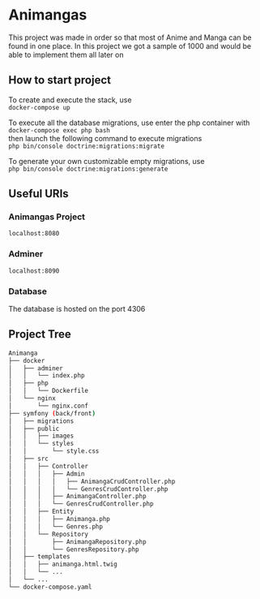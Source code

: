 # Animangas 
This project was made in order so that most of Anime and Manga can be found in one place. In this project we got a sample of 1000 and would be able to implement them all later on

## How to start project
To create and execute the stack, use </br>
`docker-compose up`

To execute all the database migrations, use enter the php container with </br>
`docker-compose exec php bash` </br>
then launch the following command to execute migrations </br>
`php bin/console doctrine:migrations:migrate`

To generate your own customizable empty migrations, use </br>
`php bin/console doctrine:migrations:generate`

## Useful URIs
### Animangas Project
`localhost:8080`

### Adminer 
`localhost:8090`

### Database
The database is hosted on the port 4306

## Project Tree

```bash
Animanga 
├── docker
│   ├── adminer
│   │   └── index.php
│   ├── php
│   │   └── Dockerfile
│   └── nginx
│       └── nginx.conf
├── symfony (back/front)
│   ├── migrations
│   ├── public
│   │   ├── images
│   │   └── styles
│   │       └── style.css
│   ├── src
│   │   ├── Controller
│   │   │   ├── Admin
│   │   │   │   ├── AnimangaCrudController.php
│   │   │   │   └── GenresCrudController.php
│   │   │   ├── AnimangaController.php
│   │   │   └── GenresCrudController.php
│   │   ├── Entity
│   │   │   ├── Animanga.php
│   │   │   └── Genres.php
│   │   └── Repository
│   │       ├── AnimangaRepository.php
│   │       └── GenresRepository.php
│   ├── templates
│   │   ├── animanga.html.twig
│   │   └── ...
│   └── ...
└── docker-compose.yaml
```
